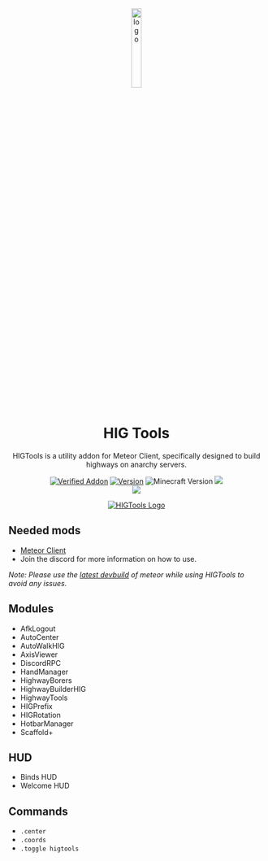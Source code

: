 <div align="center">
  <!-- Logo and Title -->
  <img src="/src/main/resources/assets/higtools/chat/icon.png" alt="logo" width="20%"/>
  <h1>HIG Tools</h1>
  <p>HIGTools is a utility addon for Meteor Client, specifically designed to build highways on anarchy servers.</p>

  <!-- Fancy badges -->
  <a href="https://anticope.pages.dev/addons"><img src="https://img.shields.io/badge/Verified%20Addon-Yes-blueviolet" alt="Verified Addon"></a>
  <a href="https://github.com/RedCarlos26/higtools/releases"><img src="https://img.shields.io/badge/Version-v2.8.0-blueviolet" alt="Version"></a>
  <img src="https://img.shields.io/badge/Minecraft%20Version-1.20.4-blueviolet" alt="Minecraft Version">
  <img src="https://img.shields.io/github/downloads/RedCarlos26/higtools/total?color=blueviolet&label=Downloads">
  <br><img src="https://img.shields.io/github/downloads/RedCarlos26/higtools/latest/total?color=blueviolet&label=Downloads for latest release">
</div>

<div align="center">
  <a href="https://discord.gg/a4jkKGJNdJ"><img src="https://invidget.switchblade.xyz/a4jkKGJNdJ" alt="HIGTools Logo"></a>
</div>

## Needed mods
- [Meteor Client](https://meteorclient.com/)
- Join the discord for more information on how to use.

*Note: Please use the [latest devbuild](https://meteorclient.com/download?devBuild=latest) of meteor while using HIGTools to avoid any issues.*

## Modules
- AfkLogout
- AutoCenter
- AutoWalkHIG
- AxisViewer
- DiscordRPC
- HandManager
- HighwayBorers
- HighwayBuilderHIG
- HighwayTools
- HIGPrefix
- HIGRotation
- HotbarManager
- Scaffold+

## HUD
- Binds HUD
- Welcome HUD

## Commands
- `.center`
- `.coords`
- `.toggle higtools`
